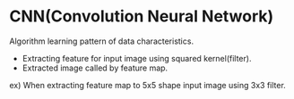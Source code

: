 # CNN(Convolution Neural Network)
Algorithm learning pattern of data characteristics.
 - Extracting feature for input image using squared kernel(filter).
 - Extracted image called by feature map.

ex) When extracting feature map to 5x5 shape input image using 3x3 filter.

